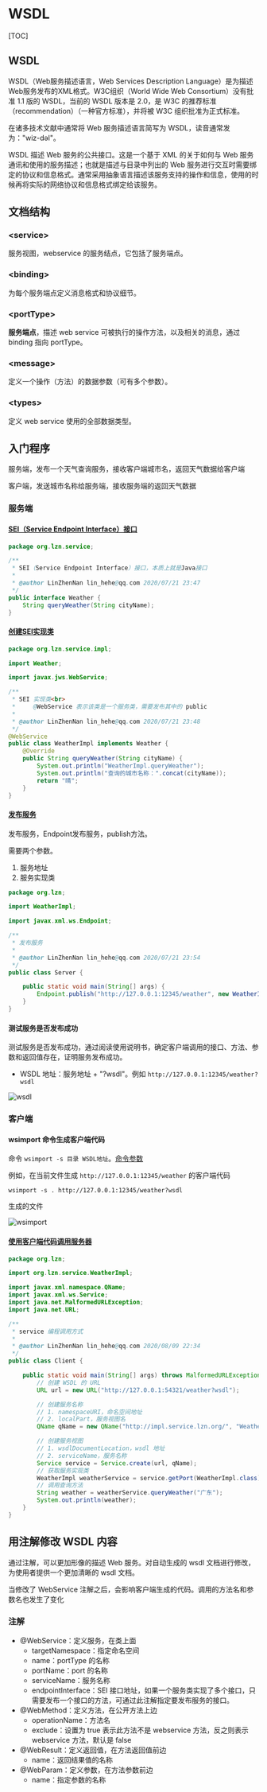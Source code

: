 # WSDL

[TOC]

## WSDL

WSDL（Web服务描述语言，Web Services Description Language）是为描述Web服务发布的XML格式。W3C组织（World Wide Web Consortium）没有批准 1.1 版的 WSDL，当前的 WSDL 版本是 2.0，是 W3C 的推荐标准（recommendation）（一种官方标准），并将被 W3C 组织批准为正式标准。

在诸多技术文献中通常将 Web 服务描述语言简写为 WSDL，读音通常发为："wiz-dəl"。

WSDL 描述 Web 服务的公共接口。这是一个基于 XML 的关于如何与 Web 服务通讯和使用的服务描述；也就是描述与目录中列出的 Web 服务进行交互时需要绑定的协议和信息格式。通常采用抽象语言描述该服务支持的操作和信息，使用的时候再将实际的网络协议和信息格式绑定给该服务。

## 文档结构

### \<service\>

服务视图，webservice 的服务结点，它包括了服务端点。

### \<binding\>

为每个服务端点定义消息格式和协议细节。

### \<portType\>

**服务端点**，描述 web service 可被执行的操作方法，以及相关的消息，通过 binding 指向 portType。

### \<message\>

定义一个操作（方法）的数据参数（可有多个参数）。

### \<types\>

定义 web service 使用的全部数据类型。

## 入门程序

服务端，发布一个天气查询服务，接收客户端城市名，返回天气数据给客户端

客户端，发送城市名称给服务端，接收服务端的返回天气数据

### 服务端

#### [SEI（Service Endpoint Interface）接口](wsdl-server/src/main/java/org/lzn/service/Weather.java)

```java
package org.lzn.service;

/**
 * SEI（Service Endpoint Interface）接口，本质上就是Java接口
 *
 * @author LinZhenNan lin_hehe@qq.com 2020/07/21 23:47
 */
public interface Weather {
    String queryWeather(String cityName);
}
```

#### [创建SEI实现类](wsdl-server/src/main/java/org/lzn/service/impl/WeatherImpl.java)

```java
package org.lzn.service.impl;

import Weather;

import javax.jws.WebService;

/**
 * SEI 实现类<br>
 *     @WebService 表示该类是一个服务类，需要发布其中的 public
 *
 * @author LinZhenNan lin_hehe@qq.com 2020/07/21 23:48
 */
@WebService
public class WeatherImpl implements Weather {
    @Override
    public String queryWeather(String cityName) {
        System.out.println("WeatherImpl.queryWeather");
        System.out.println("查询的城市名称：".concat(cityName));
        return "晴";
    }
}
```

#### [发布服务](wsdl-server/src/main/java/org/lzn/Server.java)

发布服务，Endpoint发布服务，publish方法。

需要两个参数。

1. 服务地址
2. 服务实现类

```java
package org.lzn;

import WeatherImpl;

import javax.xml.ws.Endpoint;

/**
 * 发布服务
 *
 * @author LinZhenNan lin_hehe@qq.com 2020/07/21 23:54
 */
public class Server {

    public static void main(String[] args) {
        Endpoint.publish("http://127.0.0.1:12345/weather", new WeatherImpl());
    }
}
```

#### 测试服务是否发布成功

测试服务是否发布成功，通过阅读使用说明书，确定客户端调用的接口、方法、参数和返回值存在，证明服务发布成功。

* WSDL 地址：服务地址 + "?wsdl"。例如 `http://127.0.0.1:12345/weather?wsdl`

![wsdl](../images/WSDL/wsdl.png)

### 客户端 

#### <a name="wsimport" style="text-decoration:none">wsimport 命令生成客户端代码</a>

命令 `wsimport -s 目录 WSDL地址`。[命令参数](../readme.md#wsimport)

例如，在当前文件生成 `http://127.0.0.1:12345/weather` 的客户端代码

```
wsimport -s . http://127.0.0.1:12345/weather?wsdl
```

生成的文件

![wsimport](../images/WSDL/wsimport.png)

#### [使用客户端代码调用服务器](wsdl-client/src/main/java/org/lzn/Client.java)

```java
package org.lzn;

import org.lzn.service.WeatherImpl;

import javax.xml.namespace.QName;
import javax.xml.ws.Service;
import java.net.MalformedURLException;
import java.net.URL;

/**
 * service 编程调用方式
 *
 * @author LinZhenNan lin_hehe@qq.com 2020/08/09 22:34
 */
public class Client {

    public static void main(String[] args) throws MalformedURLException {
        // 创建 WSDL 的 URL
        URL url = new URL("http://127.0.0.1:54321/weather?wsdl");

        // 创建服务名称
        // 1. namespaceURI，命名空间地址
        // 2. localPart，服务视图名
        QName qName = new QName("http://impl.service.lzn.org/", "WeatherImplService");

        // 创建服务视图
        // 1. wsdlDocumentLocation，wsdl 地址
        // 2. serviceName，服务名称
        Service service = Service.create(url, qName);
        // 获取服务实现类
        WeatherImpl weatherService = service.getPort(WeatherImpl.class);
        // 调用查询方法
        String weather = weatherService.queryWeather("广东");
        System.out.println(weather);
    }
}
```

## 用注解修改 WSDL 内容

通过注解，可以更加形像的描述 Web 服务。对自动生成的 wsdl 文档进行修改，为使用者提供一个更加清晰的 wsdl 文档。

当修改了 WebService 注解之后，会影响客户端生成的代码。调用的方法名和参数名也发生了变化

### 注解

* @WebService：定义服务，在类上面
  * targetNamespace：指定命名空间
  * name：portType 的名称
  * portName：port 的名称
  * serviceName：服务名称
  * endpointInterface：SEI 接口地址，如果一个服务类实现了多个接口，只需要发布一个接口的方法，可通过此注解指定要发布服务的接口。
* @WebMethod：定义方法，在公开方法上边
  * operationName：方法名
  * exclude：设置为 true 表示此方法不是 webservice 方法，反之则表示 webservice 方法，默认是 false
* @WebResult：定义返回值，在方法返回值前边
  * name：返回结果值的名称
* @WebParam：定义参数，在方法参数前边
  * name：指定参数的名称